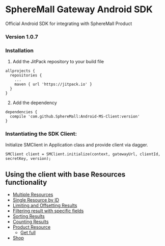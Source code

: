 # SphereMall Gateway Android SDK
Official Android SDK for integrating with SphereMall Product
### Version 1.0.7
### Installation
1. Add the JitPack repository to your build file
```
allprojects {
  repositories {
    ...
    maven { url 'https://jitpack.io' }
  }
}
```
2. Add the dependency
```
dependencies {
  compile 'com.github.SphereMall:Android-MS-Client:version'
}
```
### Instantiating the SDK Client:
Initialize SMClient in Application class and provide client via dagger.
```
SMClient client = SMClient.initialize(context, gatewayUrl, clientId, secretKey, version);
```
## Using the client with base Resources functionality
* [Multiple Resources](https://github.com/SphereMall/Android-MS-Client/wiki/1.-Multiple-Resources)
* [Single Resource by ID](https://github.com/SphereMall/Android-MS-Client/wiki/2.-Single-Resource-by-ID)
* [Limiting and Offsetting Results](https://github.com/SphereMall/Android-MS-Client/wiki/3.-Limiting-and-Offsetting-Results)
* [Filtering result with specific fields](https://github.com/SphereMall/Android-MS-Client/wiki/4.-Filtering-result-with-specific-fields)
* [Sorting Results](https://github.com/SphereMall/Android-MS-Client/wiki/5.-Sorting-Results)
* [Counting Results](https://github.com/SphereMall/Android-MS-Client/wiki/6.-Counting-Results)
* [Product Resource](https://github.com/SphereMall/Android-MS-Client/wiki/7.-Product-Resource)
  * [Get full](https://github.com/SphereMall/Android-MS-Client/wiki/7.1.-Get-full)
* [Shop](https://github.com/SphereMall/Android-MS-Client/wiki/8.-Shop-service)

